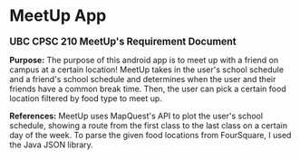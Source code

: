 # MeetUp App

<b><big>UBC CPSC 210 MeetUp's Requirement Document</b></big>

<b>Purpose:</b>
The purpose of this android app is to meet up with a friend on campus at a certain location!
MeetUp takes in the user's school schedule and a friend's school schedule and determines when 
the user and their friends have a common break time. Then, the user can pick a certain food
location filtered by food type to meet up.

<b>References:</b>
MeetUp uses MapQuest's API to plot the user's school schedule, showing a route from the first class to the
last class on a certain day of the week. To parse the given food locations from FourSquare, I used the Java
JSON library.
